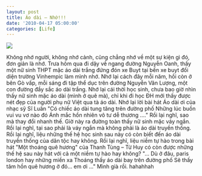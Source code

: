 ```yaml
---
layout: post
title: Áo dài – Nhớ!!!
date: '2010-04-17 05:00:00'
categories: [Life]
---
```


![](https://trinhvanchung.files.wordpress.com/2010/10/ap_20100417010237590.jpg)

Không nhớ người, không nhớ cảnh, cũng chẳng nhớ về một sự kiện gì đó, đơn giản là nhớ.
Trưa hôm qua đi dậy về ngang đường Nguyễn Oanh, thấy một nữ sinh THPT mặc áo dài trắng đứng đón xe Buyt tại bến xe buyt đối diện trường Vinhempic làm mình nhớ.
Nhớ lại cách đây mỗi năm, hồi còn ở bên Gò vấp, mỗi sáng đi tập thể dục trên đường Nguyễn Văn Lượng, một con đường đầy sắc áo dài trắng.
Nhớ lại cái thời học sinh, chưa bao giờ nhìn thấy nữ sinh mặc áo dài (mình ở quê mà), chỉ khi đi học ĐH mới thấy được nét đẹp của người phụ nữ Việt qua tà áo dài.
Nhớ lại lời bài hát Áo dài ơi của nhạc sỹ Sĩ Luân
"Có chiếc áo dài tung tăng trên đường phố
Những lúc buồn vui vu vơ nào đó
Ánh mắc hồn nhiên vô tư dễ thương …."
Rồi lại nghĩ, sao mà thay đổi nhanh thế. Giờ này ra đường toàn thấy nữ sinh mặc váy ngắn.
Rồi lại nghĩ, tại sao phải là váy ngắn mà không phải là áo dài truyền thống.
Rồi lại nghĩ, liệu những thế hệ học sinh sau này có còn biết đến áo dài truyền thống của dân tộc hay không.
Rồi lại nghĩ, liệu niềm tự hào trong bài hát "Một thoáng quê hương" của Thanh Tùng – Từ Huy có còn được những thế hệ sau này hát với cả một niềm tự hào hay không?
"… Dù ở đâu, paris london hay những miền xa
Thoáng thấy áo dài bay trên đường phố
Sẽ thấy tâm hồn quê hương ở đó… em ơi …"
Mình già rồi. hahahhah